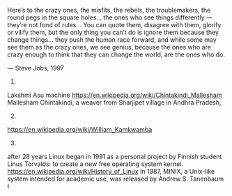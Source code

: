 Here’s to the crazy ones, the misfits, the rebels, the troublemakers, 
the round pegs in the square holes… the ones who see things differently 
— they’re not fond of rules… You can quote them, disagree with them, glorify or vilify them, 
but the only thing you can’t do is ignore them because they change things… they push the human race forward, 
and while some may see them as the crazy ones, we see genius, because the ones who are crazy enough to think that 
they can change the world, are the ones who do.

— Steve Jobs, 1997



1.
Lakshmi Asu machine
https://en.wikipedia.org/wiki/Chintakindi_Mallesham
Mallesham Chintakindi, a weaver from Sharjipet village in Andhra Pradesh,

2.
https://en.wikipedia.org/wiki/William_Kamkwamba


3.
after 28 years
Linux began in 1991 as a personal project by Finnish student Linus Torvalds: to create a new free operating system kernel.
https://en.wikipedia.org/wiki/History_of_Linux
In 1987, MINIX, a Unix-like system intended for academic use, was released by Andrew S. Tanenbaum t


